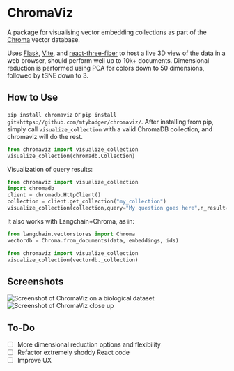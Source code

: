 # ChromaViz

A package for visualising vector embedding collections as part of the [Chroma](https://trychroma.com) vector database.

Uses [Flask](https://flask.palletsprojects.com/en/2.3.x/), [Vite](https://vitejs.dev),
and [react-three-fiber](https://github.com/pmndrs/react-three-fiber) to host a live 3D view of the data in a web
browser, should perform well up to 10k+ documents. Dimensional reduction is performed using PCA for colors down to 50
dimensions, followed by tSNE down to 3.

## How to Use

`pip install chromaviz` or `pip install git+https://github.com/mtybadger/chromaviz/`.
After installing from pip, simply call `visualize_collection` with a valid ChromaDB collection, and chromaviz will do
the rest.

```python
from chromaviz import visualize_collection
visualize_collection(chromadb.Collection)
```

Visualization of query results:

```python
from chromaviz import visualize_collection
import chromadb
client = chromadb.HttpClient()
collection = client.get_collection("my_collection")
visualize_collection(collection,query="My question goes here",n_result=100)
```

It also works with Langchain+Chroma, as in:

```python
from langchain.vectorstores import Chroma
vectordb = Chroma.from_documents(data, embeddings, ids)

from chromaviz import visualize_collection
visualize_collection(vectordb._collection)
```

## Screenshots

![Screenshot of ChromaViz on a biological dataset](/images/1.png)
![Screenshot of ChromaViz close up](/images/2.png)

## To-Do

- [ ] More dimensional reduction options and flexibility
- [ ] Refactor extremely shoddy React code
- [ ] Improve UX
